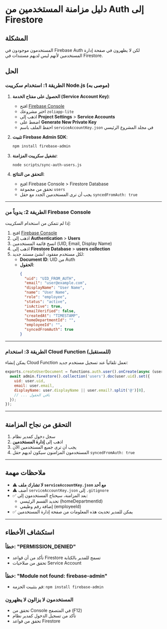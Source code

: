 # دليل مزامنة المستخدمين من Auth إلى Firestore

## المشكلة
المستخدمون موجودون في Firebase Auth لكن لا يظهرون في صفحة إدارة المستخدمين لأنهم ليس لديهم مستندات في Firestore.

## الحل

### الطريقة 1: استخدام سكريبت Node.js (موصى به)

1. **الحصول على مفتاح الخدمة (Service Account Key)**:
   - افتح [Firebase Console](https://console.firebase.google.com)
   - اختر مشروعك `zoliapp-lite`
   - اذهب إلى **Project Settings** > **Service Accounts**
   - اضغط على **Generate New Private Key**
   - احفظ الملف باسم `serviceAccountKey.json` في مجلد المشروع الرئيسي

2. **تثبيت Firebase Admin SDK**:
   ```bash
   npm install firebase-admin
   ```

3. **تشغيل سكريبت المزامنة**:
   ```bash
   node scripts/sync-auth-users.js
   ```

4. **التحقق من النتائج**:
   - افتح Firebase Console > Firestore Database
   - تحقق من مجموعة `users`
   - يجب أن ترى المستخدمين الجدد مع حقل `syncedFromAuth: true`

---

### الطريقة 2: يدوياً من Firebase Console

إذا لم تتمكن من استخدام السكريبت:

1. افتح [Firebase Console](https://console.firebase.google.com)
2. اذهب إلى **Authentication** > **Users**
3. انسخ قائمة المستخدمين (UID, Email, Display Name)
4. اذهب إلى **Firestore Database** > **users collection**
5. لكل مستخدم مفقود، أنشئ مستند جديد:
   - **Document ID**: UID من Auth
   - **الحقول**:
     ```json
     {
       "uid": "UID_FROM_AUTH",
       "email": "user@example.com",
       "displayName": "User Name",
       "name": "User Name",
       "role": "employee",
       "status": "active",
       "isActive": true,
       "emailVerified": false,
       "createdAt": "TIMESTAMP",
       "homeDepartmentId": "",
       "employeeId": "",
       "syncedFromAuth": true
     }
     ```

---

### الطريقة 3: استخدام Cloud Function (للمستقبل)

يمكن إنشاء Cloud Function تعمل تلقائياً عند تسجيل مستخدم جديد:

```javascript
exports.createUserDocument = functions.auth.user().onCreate(async (user) => {
  await admin.firestore().collection('users').doc(user.uid).set({
    uid: user.uid,
    email: user.email,
    displayName: user.displayName || user.email?.split('@')[0],
    // ... باقي الحقول
  });
});
```

---

## التحقق من نجاح المزامنة

1. سجل دخول كمدير نظام
2. اذهب إلى **إدارة المستخدمين**
3. يجب أن ترى جميع المستخدمين الآن
4. المستخدمون المزامنون سيكون لديهم حقل `syncedFromAuth: true`

---

## ملاحظات مهمة

- ⚠️ **لا تشارك ملف `serviceAccountKey.json` مع أحد**
- ⚠️ أضف `serviceAccountKey.json` إلى `.gitignore`
- ✅ بعد المزامنة، سيحتاج المستخدمون إلى:
  - تحديد القسم الرئيسي (homeDepartmentId)
  - إضافة رقم وظيفي (employeeId)
- ✅ يمكن للمدير تحديث هذه المعلومات من صفحة إدارة المستخدمين

---

## استكشاف الأخطاء

### خطأ: "PERMISSION_DENIED"
- تأكد من أن قواعد Firestore تسمح للمدير بالكتابة
- تحقق من صلاحيات Service Account

### خطأ: "Module not found: firebase-admin"
- قم بتثبيت الحزمة: `npm install firebase-admin`

### المستخدمون لا يزالون لا يظهرون
- تحقق من Console في المتصفح (F12)
- تأكد من تسجيل الدخول كمدير نظام
- تحقق من قواعد Firestore





